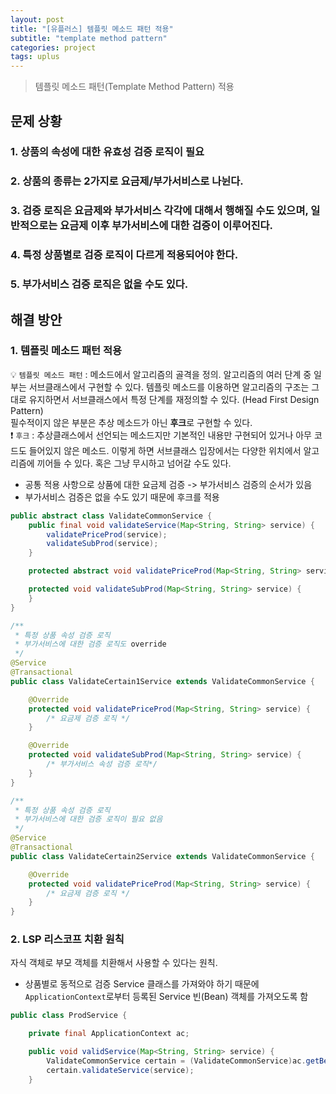 ```yaml
---
layout: post
title: "[유플러스] 템플릿 메소드 패턴 적용"
subtitle: "template method pattern"
categories: project
tags: uplus
---
```

> 템플릿 메소드 패턴(Template Method Pattern) 적용  

## 문제 상황
### 1. 상품의 속성에 대한 유효성 검증 로직이 필요
### 2. 상품의 종류는 2가지로 요금제/부가서비스로 나뉜다.
### 3. 검증 로직은 요금제와 부가서비스 각각에 대해서 행해질 수도 있으며, 일반적으로는 요금제 이후 부가서비스에 대한 검증이 이루어진다.
### 4. 특정 상품별로 검증 로직이 다르게 적용되어야 한다. 
### 5. 부가서비스 검증 로직은 없을 수도 있다.

## 해결 방안
### 1. 템플릿 메소드 패턴 적용
💡 `템플릿 메소드 패턴` : 메소드에서 알고리즘의 골격을 정의. 알고리즘의 여러 단계 중 일부는 서브클래스에서 구현할 수 있다. 템플릿 메소드를 이용하면 알고리즘의 구조는 그대로 유지하면서 서브클래스에서 특정 단계를 재정의할 수 있다. (Head First Design Pattern)  
필수적이지 않은 부분은 추상 메소드가 아닌 **후크**로 구현할 수 있다.  
❗️ `후크` : 추상클래스에서 선언되는 메소드지만 기본적인 내용만 구현되어 있거나 아무 코드도 들어있지 않은 메소드. 이렇게 하면 서브클래스 입장에서는 다양한 위치에서 알고리즘에 끼어들 수 있다. 혹은 그냥 무시하고 넘어갈 수도 있다.

- 공통 적용 사항으로 상품에 대한 요금제 검증 -> 부가서비스 검증의 순서가 있음
- 부가서비스 검증은 없을 수도 있기 때문에 후크를 적용



```java
public abstract class ValidateCommonService {
	public final void validateService(Map<String, String> service) {
		validatePriceProd(service);
		validateSubProd(service);
	}

	protected abstract void validatePriceProd(Map<String, String> service);

	protected void validateSubProd(Map<String, String> service) {
	}
}
```

```java
/**
 * 특정 상품 속성 검증 로직
 * 부가서비스에 대한 검증 로직도 override
 */
@Service
@Transactional
public class ValidateCertain1Service extends ValidateCommonService {

	@Override
	protected void validatePriceProd(Map<String, String> service) {
		/* 요금제 검증 로직 */
	}

	@Override
	protected void validateSubProd(Map<String, String> service) {
		/* 부가서비스 속성 검증 로직*/
	}
}
```


```java
/**
 * 특정 상품 속성 검증 로직
 * 부가서비스에 대한 검증 로직이 필요 없음
 */
@Service
@Transactional
public class ValidateCertain2Service extends ValidateCommonService {

	@Override
	protected void validatePriceProd(Map<String, String> service) {
		/* 요금제 검증 로직 */
	}
}

```

### 2. LSP 리스코프 치환 원칙
자식 객체로 부모 객체를 치환해서 사용할 수 있다는 원칙.

- 상품별로 동적으로 검증 Service 클래스를 가져와야 하기 때문에 `ApplicationContext`로부터 등록된 Service 빈(Bean) 객체를 가져오도록 함

```java
public class ProdService {

    private final ApplicationContext ac;

    public void validService(Map<String, String> service) {
        ValidateCommonService certain = (ValidateCommonService)ac.getBean("Validate" + service.get("certain") + "Service");
        certain.validateService(service);
    }

```